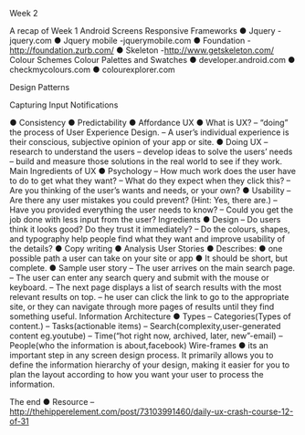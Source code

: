 Week 2

A recap of Week 1
Android Screens
Responsive Frameworks
●	Jquery -jquery.com
●	Jquery mobile -jquerymobile.com
●	Foundation - http://foundation.zurb.com/
●	Skeleton -http://www.getskeleton.com/
Colour Schemes
Colour Palettes and Swatches
●	developer.android.com
●	checkmycolours.com
●	colourexplorer.com

Design Patterns

Capturing Input
Notifications
 
●	Consistency
●	Predictability
●	Affordance
UX
●	What is UX?
–	“doing” the process of User Experience Design.
–	A user’s individual experience is their conscious, subjective opinion of your app or site.
●	Doing UX
–	 research to understand the users
–	develop ideas to solve the users’ needs
–	build and measure those solutions in the real world to see if they work.
Main Ingredients of UX
●	Psychology
–	How much work does the user have to do to get what they want?
–	What do they expect when they click this?
–	Are you thinking of the user’s wants and needs, or your own?
●	Usability
–	Are there any user mistakes you could prevent? (Hint: Yes, there are.)
–	Have you provided everything the user needs to know?
–	Could you get the job done with less input from the user?
Ingredients
●	Design
–	Do users think it looks good? Do they trust it immediately?
–	Do the colours, shapes, and typography help people find what they want and improve usability of the details?
●	Copy writing
●	Analysis
User Stories
●	Describes:
●	one possible path a user can take on your site or app
●	It should be short, but complete.
●	Sample user story
–	The user arrives on the main search page.
–	The user can enter any search query and submit with the mouse or keyboard.
–	The next page displays a list of search results with the most relevant results on top.
–	he user can click the link to go to the appropriate site, or they can navigate through more pages of results until they find something useful.
Information Architecture
●	Types
–	Categories(Types of content.)
–	Tasks(actionable items)
–	Search(complexity,user-generated content eg.youtube)
–	Time(“hot right now, archived, later, new”-email)
–	People(who the information is about,facebook)
Wire-frames
●	its an important step in any screen design process. It primarily allows you to define the information hierarchy of your design, making it easier for you to plan the layout according to how you want your user to process the information.
 
The end
●	Resource
–	http://thehipperelement.com/post/73103991460/daily-ux-crash-course-12-of-31
